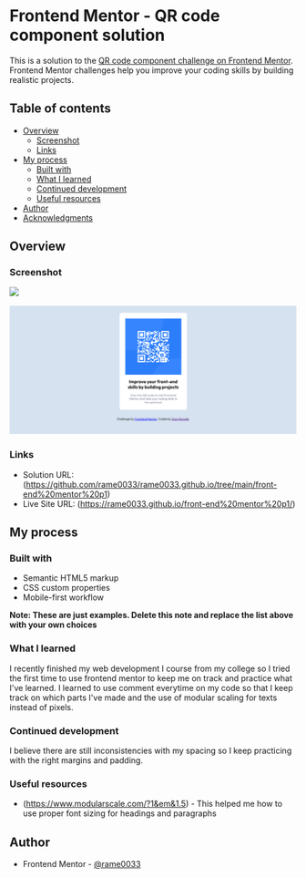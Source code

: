 # Frontend Mentor - QR code component solution

This is a solution to the [QR code component challenge on Frontend Mentor](https://www.frontendmentor.io/challenges/qr-code-component-iux_sIO_H). Frontend Mentor challenges help you improve your coding skills by building realistic projects. 

## Table of contents

- [Overview](#overview)
  - [Screenshot](#screenshot)
  - [Links](#links)
- [My process](#my-process)
  - [Built with](#built-with)
  - [What I learned](#what-i-learned)
  - [Continued development](#continued-development)
  - [Useful resources](#useful-resources)
- [Author](#author)
- [Acknowledgments](#acknowledgments)

## Overview

### Screenshot

![](./screenshot.jpg)

![Alt text](image.png)

### Links

- Solution URL: (https://github.com/rame0033/rame0033.github.io/tree/main/front-end%20mentor%20p1)
- Live Site URL: (https://rame0033.github.io/front-end%20mentor%20p1/)

## My process

### Built with

- Semantic HTML5 markup
- CSS custom properties
- Mobile-first workflow


**Note: These are just examples. Delete this note and replace the list above with your own choices**

### What I learned

I recently finished my web development I course from my college so I tried the first time to use frontend mentor to keep me on track and practice what I've learned. I learned to use comment everytime on my code so that I keep track on which parts I've made and the use of modular scaling for texts instead of pixels.

### Continued development

I believe there are still inconsistencies with my spacing so I keep practicing with the right margins and padding.

### Useful resources

- (https://www.modularscale.com/?1&em&1.5) - This helped me how to use proper font sizing for headings and paragraphs


## Author


- Frontend Mentor - [@rame0033](https://www.frontendmentor.io/profile/rame0033)




